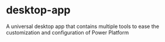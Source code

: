 # desktop-app
A universal desktop app that contains multiple tools to ease the customization and configuration of Power Platform
